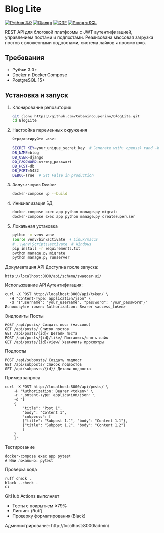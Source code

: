 # Blog Lite

[![Python 3.9](https://img.shields.io/badge/python-3.9-blue)](https://www.python.org/)
[![Django](https://img.shields.io/badge/Django-5.2-brightgreen)](https://www.djangoproject.com/)
[![DRF](https://img.shields.io/badge/Django_REST-3.14-green)](https://www.django-rest-framework.org/)
[![PostgreSQL](https://img.shields.io/badge/PostgreSQL-15-blue)](https://www.postgresql.org/)

REST API для блоговой платформы с JWT-аутентификацией, управлением постами и подпостами. Реализована массовая загрузка постов с вложенными подпостами, система лайков и просмотров.

## Требования
- Python 3.9+
- Docker и Docker Compose
- PostgreSQL 15+

## Установка и запуск

1. Клонирование репозитория
    ```bash
   git clone https://github.com/CabaninoSuperino/BlogLite.git
    cd BlogLite
    
3. Настройка переменных окружения
    ```bash
    Отредактируйте .env:
      
    SECRET_KEY=your_unique_secret_key  # Generate with: openssl rand -hex 32
    DB_NAME=blog
    DB_USER=django
    DB_PASSWORD=strong_password
    DB_HOST=db
    DB_PORT=5432
    DEBUG=True  # Set False in production


4. Запуск через Docker
    ```bash
    docker-compose up --build
    
5. Инициализация БД
    ```bash
    docker-compose exec app python manage.py migrate
    docker-compose exec app python manage.py createsuperuser
    
6. Локальная установка
    ```bash
    python -m venv venv
    source venv/bin/activate  # Linux/macOS
    # .\venv\Scripts\activate  # Windows
    pip install -r requirements.txt
    python manage.py migrate
    python manage.py runserver
    
Документация API
Доступна после запуска:
  
    http://localhost:8000/api/schema/swagger-ui/

Использование API
Аутентификация:

    curl -X POST http://localhost:8000/api/token/ \
      -H "Content-Type: application/json" \
      -d '{"username": "your_username", "password": "your_password"}'
    Используйте токен: Authorization: Bearer <access_token>

Эндпоинты
Посты	

    POST /api/posts/ Создать пост (массово)
    GET	/api/posts/ Список постов
    GET	/api/posts/{id}/ Детали поста
    POST /api/posts/{id}/like/ Поставить/снять лайк
    GET	/api/posts/{id}/view/ Увеличить просмотры

Подпосты

    POST /api/subposts/	Создать подпост
    GET	/api/subposts/ Список подпостов
    GET	/api/subposts/{id}/	Детали подпоста

Пример запроса

    curl -X POST http://localhost:8000/api/posts/ \
        -H "Authorization: Bearer <token>" \
        -H "Content-Type: application/json" \
        -d '[
        {
            "title": "Post 1",
            "body": "Content 1",
            "subposts": [
            {"title": "Subpost 1.1", "body": "Content 1.1"},
            {"title": "Subpost 1.2", "body": "Content 1.2"}
            ]
        }
        ]'

        
Тестирование

    docker-compose exec app pytest
    # Или локально: pytest
      
Проверка кода

    ruff check .
    black --check .
    CI

GitHub Actions выполняет
- Тесты с покрытием ≥79%
- Линтинг (Ruff)
- Проверку форматирования (Black)


Администрирование:
  http://localhost:8000/admin/



